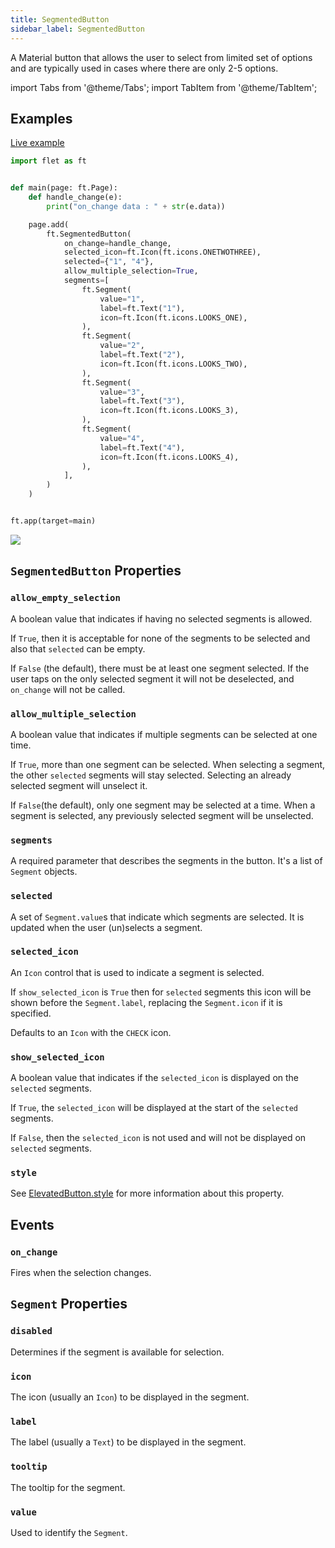 ```yaml
---
title: SegmentedButton
sidebar_label: SegmentedButton
---
```


A Material button that allows the user to select from limited set of options and are typically used in cases where there are only 2-5 options.

import Tabs from '@theme/Tabs';
import TabItem from '@theme/TabItem';

## Examples

[Live example](https://flet-controls-gallery.fly.dev/buttons/segmentedbutton)

<Tabs groupId="language">
  <TabItem value="python" label="Python" default>

```python
import flet as ft


def main(page: ft.Page):
    def handle_change(e):
        print("on_change data : " + str(e.data))

    page.add(
        ft.SegmentedButton(
            on_change=handle_change,
            selected_icon=ft.Icon(ft.icons.ONETWOTHREE),
            selected={"1", "4"},
            allow_multiple_selection=True,
            segments=[
                ft.Segment(
                    value="1",
                    label=ft.Text("1"),
                    icon=ft.Icon(ft.icons.LOOKS_ONE),
                ),
                ft.Segment(
                    value="2",
                    label=ft.Text("2"),
                    icon=ft.Icon(ft.icons.LOOKS_TWO),
                ),
                ft.Segment(
                    value="3",
                    label=ft.Text("3"),
                    icon=ft.Icon(ft.icons.LOOKS_3),
                ),
                ft.Segment(
                    value="4",
                    label=ft.Text("4"),
                    icon=ft.Icon(ft.icons.LOOKS_4),
                ),
            ],
        )
    )


ft.app(target=main)
```
  </TabItem>
</Tabs>

<img src="/img/docs/controls/segmented-button/segmented-button.png" className="screenshot-40" />

## `SegmentedButton` Properties

### `allow_empty_selection`

A boolean value that indicates if having no selected segments is allowed. 

If `True`, then it is acceptable for none of the segments to be selected and also that `selected` can be empty.

If `False` (the default), there must be at least one segment selected. If the user taps on the only selected segment it will not be deselected, and `on_change` will not be called.

### `allow_multiple_selection`

A boolean value that indicates if multiple segments can be selected at one time.

If `True`, more than one segment can be selected. When selecting a segment, the other `selected` segments will stay selected. Selecting an already selected segment will unselect it.

If `False`(the default), only one segment may be selected at a time. When a segment is selected, any previously selected segment will be unselected.

### `segments`

A required parameter that describes the segments in the button. It's a list of `Segment` objects.

### `selected`

A set of `Segment.value`s that indicate which segments are selected. It is updated when the user (un)selects a segment.

### `selected_icon`

An `Icon` control that is used to indicate a segment is selected.

If `show_selected_icon` is `True` then for `selected` segments this icon will be shown before the `Segment.label`, replacing the `Segment.icon` if it is specified.

Defaults to an `Icon` with the `CHECK` icon.

### `show_selected_icon`

A boolean value that indicates if the `selected_icon` is displayed on the `selected` segments.

If `True`, the `selected_icon` will be displayed at the start of the `selected` segments.

If `False`, then the `selected_icon` is not used and will not be displayed on `selected` segments.

### `style`

See [ElevatedButton.style](/docs/controls/elevatedbutton#style) for more information about this property.

## Events

### `on_change`

Fires when the selection changes.

## `Segment` Properties

### `disabled`

Determines if the segment is available for selection.

### `icon`

The icon (usually an `Icon`) to be displayed in the segment.

### `label`

The label (usually a `Text`) to be displayed in the segment.

### `tooltip`

The tooltip for the segment.

### `value`

Used to identify the `Segment`.






